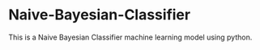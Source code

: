 # Naive-Bayesian-Classifier
This is a Naive Bayesian Classifier machine learning model using python.
